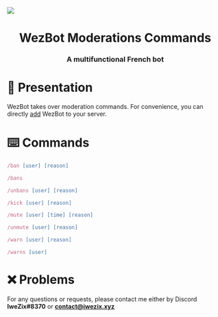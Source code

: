 <!-- Banner -->
<div align="center">
    <img align="center" style="display: block; margin: 0 auto" src="../images/readme/banner.gif">
</div>

<h1 align="center">WezBot Moderations Commands</h1>
<h3 align="center">A multifunctional French bot</h3>

<!-- Presentation -->
# 📜 Presentation
WezBot takes over moderation commands. For convenience, you can directly [add](https://discord.com/api/oauth2/authorize?client_id=1049396684075053077&permissions=8&scope=applications.commands%20bot) WezBot to your server.

<!-- Commands -->
# ⌨️ Commands
```js
/ban [user] [reason]
```
```js
/bans
```
```js
/unbans [user] [reason]
```
```js
/kick [user] [reason]
```
```js
/mute [user] [time] [reason]
```
```js
/unmute [user] [reason]
```
```js
/warn [user] [reason]
```
```js
/warns [user]
```

# ❌ Problems

For any questions or requests, please contact me either by Discord **IweZix#8370** or **contact@iwezix.xyz**
